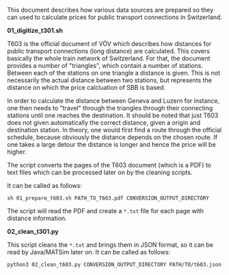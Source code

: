 This document describes how various data sources are prepared so they can used
to calculate prices for public transport connections in Switzerland.

**01_digitize_t301.sh**

T603 is the official document of VÖV which describes how distances for public
transport connections (long distance) are calculated. This covers basically the
whole train network of Switzerland. For that, the document provides a number
of "triangles", which contain a number of stations. Between each of the stations
on one triangle a distance is given. This is not necessarily the actual distance
between two stations, but represents the distance on which the price calcluation
of SBB is based.

In order to calculate the distance between Geneva and Luzern for instance, one
then needs to "travel" through the triangles through their connecting stations
until one reaches the destination. It should be noted that just T603 does not
given automatically the correct distance, given a origin and destination station.
In theory, one would first find a route through the official schedule, because
obviously the distance depends on the chosen route. If one takes a large detour
the distance is longer and hence the price will be higher.

The script converts the pages of the T603 document (which is a PDF) to text
files which can be processed later on by the cleaning scripts.

It can be called as follows:

```
sh 01_prepare_t603.sh PATH_TO_T603.pdf CONVERSION_OUTPUT_DIRECTORY
```

The script will read the PDF and create a `*.txt` file for each page with
distance information.

**02_clean_t301.py**

This script cleans the `*.txt` and brings them in JSON format, so it can be read
by Java/MATSim later on. It can be called as follows:

```
python3 02_clean_t603.py CONVERSION_OUTPUT_DIRECTORY PATH/TO/t603.json
```
